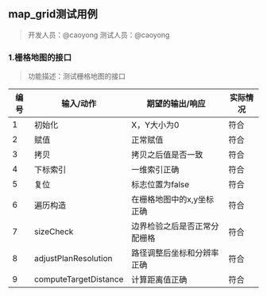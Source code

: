 ## map_grid测试用例
> 开发人员：@caoyong 测试人员：@caoyong

### 1.栅格地图的接口
> 功能描述：测试栅格地图的接口

| 编号 | 输入/动作             | 期望的输出/响应              | 实际情况 |
| ---- | --------------------- | ---------------------------- | -------- |
| 1    | 初始化                | X，Y大小为0                  | 符合     |
| 2    | 赋值                  | 正常赋值                     | 符合     |
| 3    | 拷贝                  | 拷贝之后值是否一致           | 符合     |
| 4    | 下标索引              | 一维索引正确                 | 符合     |
| 5    | 复位                  | 标志位置为false              | 符合     |
| 6    | 遍历构造              | 在栅格地图中的x,y坐标正确    | 符合     |
| 7    | sizeCheck             | 边界检验之后是否正常分配栅格 | 符合     |
| 8    | adjustPlanResolution  | 路径调整后坐标和分辨率正确   | 符合     |
| 9    | computeTargetDistance | 计算距离值正确               | 符合     |